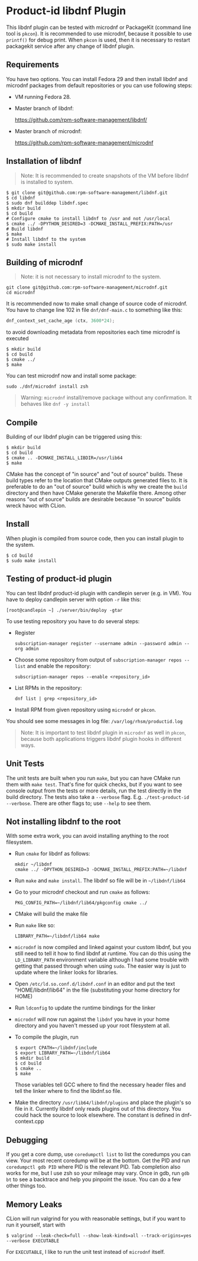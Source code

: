 Product-id libdnf Plugin
========================

This libdnf plugin can be tested with microdnf or PackageKit (command line
tool is `pkcon`). It is recommended to use microdnf, because it possible to
use `printf()` for debug print. When `pkcon` is used, then it is necessary
to restart packagekit service after any change of libdnf plugin.

Requirements
------------

You have two options. You can install Fedora 29 and then install
libdnf and microdnf packages from default repositories or you can use
following steps:

* VM running Fedora 28.
* Master branch of libdnf:

  https://github.com/rpm-software-management/libdnf/

* Master branch of microdnf:

  https://github.com/rpm-software-management/microdnf

Installation of libdnf
----------------------

> Note: It is recommended to create snapshots of the VM before libdnf is
> installed to system.


    $ git clone git@github.com:rpm-software-management/libdnf.git
    $ cd libdnf
    $ sudo dnf builddep libdnf.spec
    $ mkdir build
    $ cd build
    # Configure cmake to install libdnf to /usr and not /usr/local
    $ cmake ../ -DPYTHON_DESIRED=3 -DCMAKE_INSTALL_PREFIX:PATH=/usr
    # Build libdnf
    $ make
    # Install libdnf to the system
    $ sudo make install

Building of microdnf
--------------------

> Note: it is not necessary to install microdnf to the system.

    git clone git@github.com:rpm-software-management/microdnf.git
    cd microdnf

It is recommended now to make small change of source code of
microdnf. You have to change line 102 in file `dnf/dnf-main.c` to
something like this:

```c
dnf_context_set_cache_age (ctx, 3600*24);
```

to avoid downloading metadata from repositories each time microdnf
is executed

    $ mkdir build
    $ cd build
    $ cmake ../
    $ make

You can test microdnf now and install some package:

    sudo ./dnf/microdnf install zsh

> Warning: `microdnf` install/remove package without any confirmation.
> It behaves like `dnf -y install`

Compile
-------

Building of our libdnf plugin can be triggered using this:

    $ mkdir build
    $ cd build
    $ cmake .. -DCMAKE_INSTALL_LIBDIR=/usr/lib64
    $ make
    
CMake has the concept of "in source" and "out of source" builds.  These build
types refer to the location that CMake outputs generated files to.  It is 
preferable to do an "out of source" build which is why we create the `build`
directory and then have CMake generate the Makefile there.  Among other reasons
"out of source" builds are desirable because "in source" builds wreck havoc
with CLion.

Install
-------

When plugin is compiled from source code, then you can install plugin to the system.

    $ cd build
    $ sudo make install

Testing of product-id plugin
----------------------------

You can test libdnf product-id plugin with candlepin server (e.g. in VM).
You have to deploy candlepin server with option `-r` like this:

```
[root@candlepin ~] ./server/bin/deploy -gtar
```

To use testing repository you have to do several steps:

* Register

  ```
  subscription-manager register --username admin --password admin --org admin
  ```

* Choose some repository from output of `subscription-manager repos --list` and
  enable the repository:
  
  ```
  subscription-manager repos --enable <repository_id>
  ```

* List RPMs in the repository:

  ```
  dnf list | grep <repository_id>
  ```

* Install RPM from given repository using `microdnf` or `pkcon`.

You should see some messages in log file: `/var/log/rhsm/productid.log`

> Note: It is important to test libdnf plugin in `microdnf` as well in `pkcon`,
  because both applications triggers libdnf plugin hooks in different ways.

Unit Tests
----------

The unit tests are built when you run `make`, but you can have CMake run them
with `make test`.  That's fine for quick checks, but if you want to see console
output from the tests or more details, run the test directly in the build
directory.  The tests also take a `--verbose` flag.  E.g.
`./test-product-id --verbose`.  There are other flags to; use `--help` to 
see them.

Not installing libdnf to the root
---------------------------------

With some extra work, you can avoid installing anything to the root filesystem.

* Run `cmake` for libdnf as follows:

  ```
  mkdir ~/libdnf
  cmake ../ -DPYTHON_DESIRED=3 -DCMAKE_INSTALL_PREFIX:PATH=~/libdnf
  ```

* Run `make` and `make install`.  The libdnf so file will be in `~/libdnf/lib64`
* Go to your microdnf checkout and run `cmake` as follows:

  ```
  PKG_CONFIG_PATH=~/libdnf/lib64/pkgconfig cmake ../
  ```

* CMake will build the make file
* Run `make` like so:

  ```
  LIBRARY_PATH=~/libdnf/lib64 make
  ```

* `microdnf` is now compiled and linked against your custom libdnf, but you
  still need to tell it how to find libdnf at runtime.  You can do this using
  the `LD_LIBRARY_PATH` environment variable although I had some trouble with
  getting that passed through when using `sudo`.  The easier way is just to
  update where the linker looks for libraries.
* Open `/etc/ld.so.conf.d/libdnf.conf` in an editor and put the text
  "HOME/libdnf/lib64" in the file (substituting your home directory for
  HOME)
* Run `ldconfig` to update the runtime bindings for the linker
* `microdnf` will now run against the `libdnf` you have in your home directory
  and you haven't messed up your root filesystem at all.
* To compile the plugin, run

  ```
  $ export CPATH=~/libdnf/include
  $ export LIBRARY_PATH=~/libdnf/lib64
  $ mkdir build
  $ cd build
  $ cmake ..
  $ make
  ```

  Those variables tell GCC where to find the necessary header files and tell
  the linker where to find the libdnf.so file.
* Make the directory `/usr/lib64/libdnf/plugins` and place the plugin's so file
  in it.  Currently libdnf only reads plugins out of this directory.  You could
  hack the source to look elsewhere.  The constant is defined in dnf-context.cpp

Debugging
---------

If you get a core dump, use `coredumpctl list` to list the coredumps you can
view.  Your most recent coredump will be at the bottom.  Get the PID and run
`coredumpctl gdb PID` where PID is the relevant PID.  Tab completion also works
for me, but I use zsh so your mileage may vary.  Once in gdb, run `gdb bt` to
see a backtrace and help you pinpoint the issue.  You can do a few other things
too.

Memory Leaks
------------

CLion will run valgrind for you with reasonable settings, but if you want to
run it yourself, start with

```
$ valgrind --leak-check=full --show-leak-kinds=all --track-origins=yes --verbose EXECUTABLE
```

For `EXECUTABLE`, I like to run the unit test instead of `microdnf` itself.
